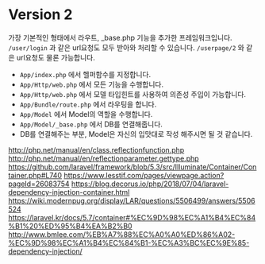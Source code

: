 # Version 2

가장 기본적인 형태에서 라우트, \_base.php 기능을 추가한 프레임워크입니다. 
`/user/login` 과 같은 url요청도 모두 받아와 처리할 수 있습니다. 
`/userpage/2` 와 같은 url요청도 물론 가능합니다.


- `App/index.php` 에서 헬퍼함수를 지정합니다.
- `App/Http/web.php` 에서 모든 기능을 수행합니다.
- `App/Http/web.php` 에서 모델 타입힌트를 사용하여 의존성 주입이 가능합니다.
- `App/Bundle/route.php` 에서 라우팅을 합니다.
- `App/Model` 에서 Model의 역할을 수행합니다.
- `App/Model/_base.php` 에서 DB를 연결해줍니다.
- DB를 연결해주는 부분, Model은 자신의 입맛대로 작성 해주시면 될 것 같습니다.

<http://php.net/manual/en/class.reflectionfunction.php>
<http://php.net/manual/en/reflectionparameter.gettype.php>
<https://github.com/laravel/framework/blob/5.3/src/Illuminate/Container/Container.php#L740>
<https://www.lesstif.com/pages/viewpage.action?pageId=26083754>
<https://blog.decorus.io/php/2018/07/04/laravel-dependency-injection-container.html>
<https://wiki.modernpug.org/display/LAR/questions/5506499/answers/5506524>
<https://laravel.kr/docs/5.7/container#%EC%9D%98%EC%A1%B4%EC%84%B1%20%ED%95%B4%EA%B2%B0>
<http://www.bmlee.com/%EB%A7%88%EC%A0%A0%ED%86%A02-%EC%9D%98%EC%A1%B4%EC%84%B1-%EC%A3%BC%EC%9E%85-dependency-injection/>